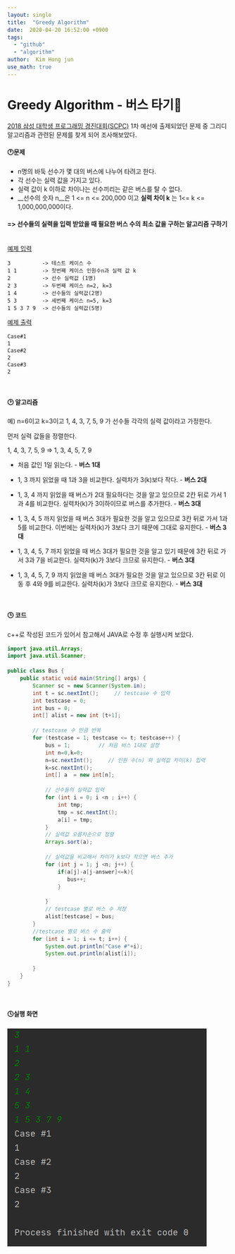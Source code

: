```yaml
---
layout: single 
title:  "Greedy Algorithm" 
date:  2020-04-20 16:52:00 +0900 
tags:
  - "github"
  - "algorithm"
author:  Kim Hong jun
use_math: true
---
```


# Greedy Algorithm - 버스 타기🚌

<u> 2018 삼성 대학생 프로그래밍 경진대회(SCPC)</u> 1차 예선에 출제되었던 문제 중 그리디 알고리즘과 관련된 문제를 찾게 되어 조사해보았다.

#### 🕐문제

- n명의 바둑 선수가 몇 대의 버스에 나누어 타려고 한다.
- 각 선수는 실력 값을 가지고 있다.
- 실력 값이 k 이하로 차이나는 선수끼리는 같은 버스를 탈 수 없다.
- __선수의 숫자 n__은 1 <= n <= 200,000 이고 __실력 차이 k__ 는 1<= k <= 1,000,000,000이다.<br>

#### => 선수들의 실력을 입력 받았을 때 필요한 버스 수의 최소 값을 구하는 알고리즘 구하기<br><br>

<u>예제 입력</u>

```
3          -> 테스트 케이스 수
1 1        -> 첫번째 케이스 인원수n과 실력 값 k
2          -> 선수 실력값 (1명)
2 3        -> 두번째 케이스 n=2, k=3
1 4        -> 선수들의 실력값(2명) 
5 3        -> 세번째 케이스 n=5, k=3
1 5 3 7 9  -> 선수들의 실력값(5명)
```

<u>예제 출력</u>

```
Case#1
1
Case#2
2
Case#3
2
```

<br>

#### 🕑 알고리즘

예) n=6이고 k=3이고 1, 4, 3, 7, 5, 9 가 선수들 각각의 실력 값이라고 가정한다.

먼저 실력 값들을 정렬한다.

1, 4, 3, 7, 5, 9 => 1, 3, 4, 5, 7, 9

- 처음 값인 1일 읽는다.     -   __버스 1대__
- 1, 3 까지 읽었을 때 1과 3을 비교한다. 실력차가 3(k)보다 작다.     -  __버스 2대__

- 1, 3, 4 까지 읽었을 때 버스가 2대 필요하다는 것을 알고 있으므로 2칸 뒤로 가서 1과 4를 비교한다. 실력차(k)가 3이하이므로 버스를 추가한다.     -  __버스 3대__ 
- 1, 3, 4, 5 까지 읽었을 때 버스 3대가 필요한 것을 알고 있으므로 3칸 뒤로 가서 1과 5를 비교한다. 이번에는 실력차(k)가 3보다 크기 때문에 그대로 유지한다.   -  __버스 3대__
- 1, 3, 4, 5, 7 까지 읽었을 때 버스 3대가 필요한 것을 알고 있기 때문에 3칸 뒤로 가서 3과 7을 비교한다. 실력차(k)가 3보다 크므로 유지한다.         -   __버스 3대__
- 1, 3, 4, 5, 7, 9 까지 읽었을 때 버스 3대가 필요한 것을 알고 있으므로 3칸 뒤로 이동 후 4와 9를 비교한다. 실력차(k)가 3보다 크므로 유지한다.     -   __버스 3대__

<br>



#### 🕒 코드

c++로 작성된 코드가 있어서 참고해서 JAVA로 수정 후 실행시켜 보았다.

```java
import java.util.Arrays;
import java.util.Scanner;

public class Bus {
    public static void main(String[] args) {
        Scanner sc = new Scanner(System.in);
        int t = sc.nextInt();     // testcase 수 입력
        int testcase = 0;
        int bus = 0;
        int[] alist = new int [t+1];
		
        // testcase 수 만큼 반복 
        for (testcase = 1; testcase <= t; testcase++) {
            bus = 1;         // 처음 버스 1대로 설정
            int n=0,k=0;
            n=sc.nextInt();     // 인원 수(n) 와 실력값 차이(k) 입력
            k=sc.nextInt();
            int[] a  = new int[n];
       
            // 선수들의 실력값 입력
            for (int i = 0; i <n ; i++) {
                int tmp;
                tmp = sc.nextInt();
                a[i] = tmp;
            }
            // 실력값 오름차순으로 정렬
            Arrays.sort(a);
            
            // 실력값을 비교해서 차이가 k보다 작으면 버스 추가
            for (int j = 1; j <n; j++) {
                if(a[j]-a[j-answer]<=k){
                   bus++;
                }

            }
            // testcase 별로 버스 수 저장
            alist[testcase] = bus;
        }
        //testcase 별로 버스 수 출력
        for (int i = 1; i <= t; i++) {
            System.out.println("Case #"+i);
            System.out.println(alist[i]);

        }
    }
}

```

<br>

#### 🕓실행 화면

![](https://github.com/KIMHONGJUN2/KIMHONGJUN2.github.io/blob/master/assets/picture/greedy_bus.png?raw=true)



